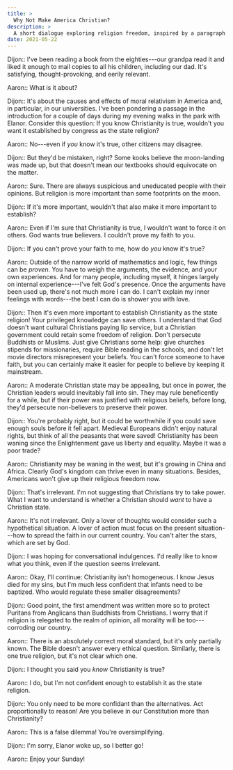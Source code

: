 ```yaml
---
title: >
  Why Not Make America Christian?
description: >
  A short dialogue exploring religion freedom, inspired by a paragraph in the introduction of _The Closing of the American Mind_ by Allan Bloom.
date: 2021-05-22
---
```


Dijon:: I've been reading a book from the eighties---our grandpa read it and liked it enough to mail copies to all his children, including our dad. It's satisfying, thought-provoking, and eerily relevant.

Aaron:: What is it about?

Dijon:: It's about the causes and effects of moral relativism in America and, in particular, in our universities. I've been pondering a passage in the introduction for a couple of days during my evening walks in the park with Elanor. Consider this question: If you know Christianity is true, wouldn't you want it established by congress as the state religion?

Aaron:: No---even if _you_ know it's true, other citizens may disagree.

Dijon:: But they'd be mistaken, right? Some kooks believe the moon-landing was made up, but that doesn't mean our textbooks should equivocate on the matter.

Aaron:: Sure. There are always suspicious and uneducated people with their opinions. But religion is more important than some footprints on the moon.

Dijon:: If it's more important, wouldn't that also make it more important to establish?

Aaron:: Even if I'm sure that Christianity is true, I wouldn't want to force it on others. God wants true believers. I couldn't prove my faith to you.

Dijon:: If you can't prove your faith to me, how do _you_ know it's true?

Aaron:: Outside of the narrow world of mathematics and logic, few things can be _proven_. You have to weigh the arguments, the evidence, and your own experiences. And for many people, including myself, it hinges largely on internal experience---I've felt God's presence. Once the arguments have been used up, there's not much more I can do. I can't explain my inner feelings with words---the best I can do is shower you with love.

Dijon:: Then it's even more important to establish Christianity as the state religion! Your privileged knowledge can save others. I understand that God doesn't want cultural Christians paying lip service, but a Christian government could retain some freedom of religion. Don't persecute Buddhists or Muslims. Just give Christians some help: give churches stipends for missionaries, require Bible reading in the schools, and don't let movie directors misrepresent your beliefs. You can't force someone to have faith, but you can certainly make it easier for people to believe by keeping it mainstream.

Aaron:: A moderate Christian state may be appealing, but once in power, the Christian leaders would inevitably fall into sin. They may rule beneficently for a while, but if their power was justified with religious beliefs, before long, they'd persecute non-believers to preserve their power.

Dijon:: You're probably right, but it could be worthwhile if you could save enough souls before it fell apart. Medieval Europeans didn't enjoy natural rights, but think of all the peasants that were saved! Christianity has been waning since the Enlightenment gave us liberty and equality. Maybe it was a poor trade?

Aaron:: Christianity may be waning in the west, but it's growing in China and Africa. Clearly God's kingdom can thrive even in many situations. Besides, Americans won't give up their religious freedom now.

Dijon:: That's irrelevant. I'm not suggesting that Christians try to take power. What I want to understand is whether a Christian should _want_ to have a Christian state.

Aaron:: It's not irrelevant. Only a lover of thoughts would consider such a hypothetical situation. A lover of action must focus on the present situation---how to spread the faith in our current country. You can't alter the stars, which are set by God.

Dijon:: I was hoping for conversational indulgences. I'd really like to know what you think, even if the question seems irrelevant.

Aaron:: Okay, I'll continue: Christianity isn't homogeneous. I know Jesus died for my sins, but I'm much less confident that infants need to be baptized. Who would regulate these smaller disagreements?

Dijon:: Good point, the first amendment was written more so to protect Puritans from Anglicans than Buddhists from Christians. I worry that if religion is relegated to the realm of opinion, all morality will be too---corroding our country.

Aaron:: There is an absolutely correct moral standard, but it's only partially known. The Bible doesn't answer every ethical question. Similarly, there is one true religion, but it's not clear which one.

Dijon:: I thought you said you _know_ Christianity is true?

Aaron:: I do, but I'm not confident enough to establish it as the state religion.

Dijon:: You only need to be more confidant than the alternatives. Act proportionally to reason! Are you believe in our Constitution more than Christianity?

Aaron:: This is a false dilemma! You're oversimplifying.

Dijon:: I'm sorry, Elanor woke up, so I better go!

Aaron:: Enjoy your Sunday!
